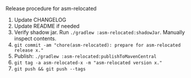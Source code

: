 Release procedure for asm-relocated

1. Update CHANGELOG
1. Update README if needed
1. Verify shadow jar. Run `./gradlew :asm-relocated:shadowJar`. Manually inspect contents.
1. `git commit -am "chore(asm-relocated): prepare for asm-relocated release x."`
1. Publish: `./gradlew :asm-relocated:publishToMavenCentral`
1. `git tag -a asm-relocated-x -m "asm-relocated version x."`
1. `git push && git push --tags`
